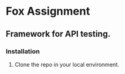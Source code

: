 # Fox Assignment
## Framework for API testing.

### Installation
1. Clone the repo in your local environment.
